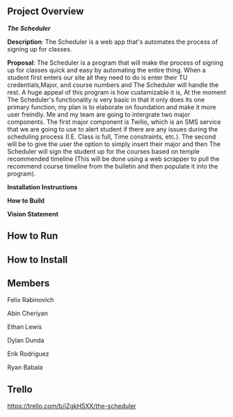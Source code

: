 ## Project Overview ##

_**The Scheduler**_

**Description**: The Scheduler is a web app that's automates the process of signing up for classes.

**Proposal**: The Scheduler is a program that will make the process of signing up for classes quick and easy by automating the entire thing. When a student first enters our site 
all they need to do is enter their TU credentials,Major, and course numbers and The Scheduler will handle the rest. A huge appeal of this program is how custamizable it is, At 
the moment The Scheduler's functionality is very basic in that it only does its one primary function, my plan is to elaborate on foundation and make it more user freindly. Me 
and my team are going to intergrate two major components. The first major component is Twilio, which is an SMS service that we are going to use to alert student if there are any 
issues during the scheduling process (I.E. Class is full, Time constraints, etc.). The second will be to give the user the option to simply insert their major and then The 
Scheduler will sign the student up for the courses based on temple recommended timeline (This will be done using a web scrapper to pull the recommend course timeline from the 
bulletin and then populate it into the program).

**Installation Instructions**

**How to Build**

**Vision Statement**
 
## How to Run ##

## How to Install ##

## Members ##

Felix Rabinovich 

Abin Cheriyan

Ethan Lewis

Dylan Dunda

Erik Rodriguez

Ryan Babala




## Trello ##
https://trello.com/b/iZgkH5XX/the-scheduler
